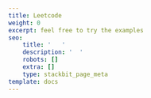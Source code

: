 ```yaml
---
title: Leetcode
weight: 0
excerpt: feel free to try the examples
seo:
    title: '   '
    description: '  '
    robots: []
    extra: []
    type: stackbit_page_meta
template: docs
---
```

